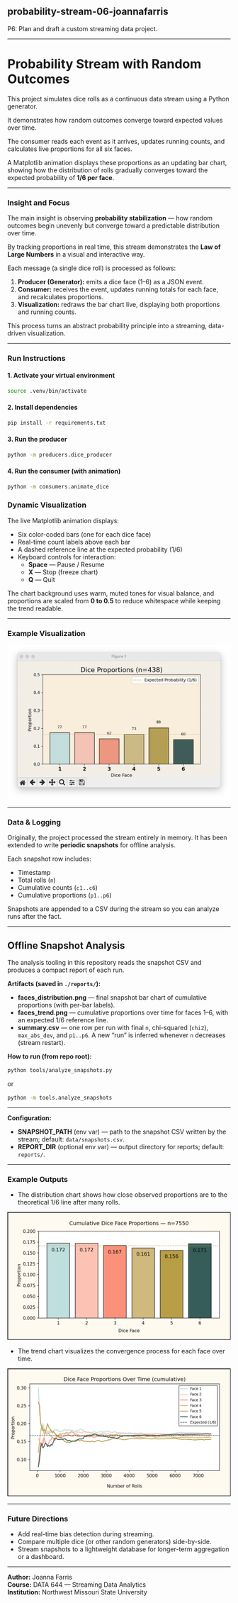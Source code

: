 ## probability-stream-06-joannafarris

P6: Plan and draft a custom streaming data project. 

---
# Probability Stream with Random Outcomes

This project simulates dice rolls as a continuous data stream using a Python generator.  

It demonstrates how random outcomes converge toward expected values over time.

The consumer reads each event as it arrives, updates running counts, and calculates live proportions for all six faces. 

A Matplotlib animation displays these proportions as an updating bar chart, showing how the distribution of rolls gradually converges toward the expected probability of **1/6 per face**.

---

### Insight and Focus

The main insight is observing **probability stabilization** — how random outcomes begin unevenly but converge toward a predictable distribution over time.  

By tracking proportions in real time, this stream demonstrates the **Law of Large Numbers** in a visual and interactive way.

Each message (a single dice roll) is processed as follows:
1. **Producer (Generator):** emits a dice face (1–6) as a JSON event.  
2. **Consumer:** receives the event, updates running totals for each face, and recalculates proportions.  
3. **Visualization:** redraws the bar chart live, displaying both proportions and running counts.

This process turns an abstract probability principle into a streaming, data-driven visualization.

---

### Run Instructions

#### 1. Activate your virtual environment
```bash
source .venv/bin/activate
```

#### 2. Install dependencies  
```bash  
pip install -r requirements.txt 
```

#### 3. Run the producer
```bash
python -m producers.dice_producer
```

#### 4. Run the consumer (with animation) 
```bash 
python -m consumers.animate_dice 
```  

### Dynamic Visualization

The live Matplotlib animation displays:

- Six color-coded bars (one for each dice face)  
- Real-time count labels above each bar  
- A dashed reference line at the expected probability (1/6)  
- Keyboard controls for interaction:  
  - **Space** — Pause / Resume  
  - **X** — Stop (freeze chart)  
  - **Q** — Quit  

The chart background uses warm, muted tones for visual balance, and proportions are scaled from **0 to 0.5** to reduce whitespace while keeping the trend readable.

---

### Example Visualization

![Dice Roll Stream Animation](images/dice_roll_stream_animation.png)

---
### Data & Logging


Originally, the project processed the stream entirely in memory. It has been extended to write **periodic snapshots** for offline analysis.


Each snapshot row includes:
- Timestamp 
- Total rolls (`n`) 
- Cumulative counts (`c1..c6`) 
- Cumulative proportions (`p1..p6`)


Snapshots are appended to a CSV during the stream so you can analyze runs after the fact.

---

## Offline Snapshot Analysis

The analysis tooling in this repository reads the snapshot CSV and produces a compact report of each run.

**Artifacts (saved in `./reports/`):**
- **faces_distribution.png** — final snapshot bar chart of cumulative proportions (with per-bar labels). 
- **faces_trend.png** — cumulative proportions over time for faces 1–6, with an expected 1/6 reference line. 
- **summary.csv** — one row per run with final `n`, chi-squared (`chi2`), `max_abs_dev`, and `p1..p6`. A new “run” is inferred whenever `n` decreases (stream restart).


**How to run (from repo root):** 
```bash
python tools/analyze_snapshots.py
```

 or

```bash
python -m tools.analyze_snapshots
```
---
**Configuration:**  
- **SNAPSHOT_PATH** (env var) — path to the snapshot CSV written by the stream; default: `data/snapshots.csv`.  
- **REPORT_DIR** (optional env var) — output directory for reports; default: `reports/`.

---

### Example Outputs


- The distribution chart shows how close observed proportions are to the theoretical 1/6 line after many rolls. 

![Distribution](images/distribution.png "Final proportions vs 1/6")

- The trend chart visualizes the convergence process for each face over time. 

![Trend](images/trend.png "Convergence over time")

---

### Future Directions

- Add real-time bias detection during streaming.  
- Compare multiple dice (or other random generators) side-by-side.  
- Stream snapshots to a lightweight database for longer-term aggregation or a dashboard.

---

**Author:** Joanna Farris  
**Course:** DATA 644 — Streaming Data Analytics  
**Institution:** Northwest Missouri State University
